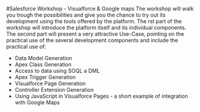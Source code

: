 
#Salesforce Workshop - Visualforce &amp; Google maps
The workshop will walk you trough the possibilities and give you the chance to try out its development
using the tools offered by the platform. The  rst part of the workshop will introduce the platform itself and its individual components. The second part will present a very attractive Use-Case, pointing on the practical use of the several development components and include the practical use of:

* Data Model Generation
* Apex Class Generation
* Access to data using SOQL a DML
* Apex Trigger Generation
* Visualforce Page Generation
* Controller Extension Generation
* Using JavaScript in Visualforce Pages - a short example of integration with Google Maps

